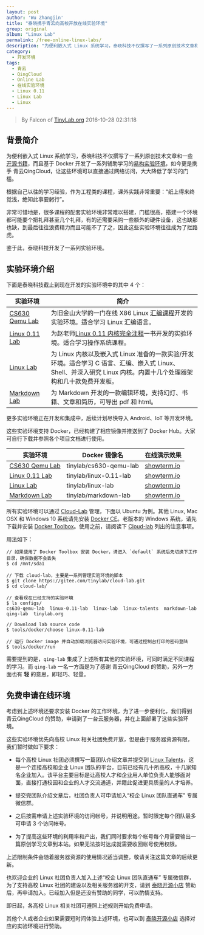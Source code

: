 ```yaml
---
layout: post
author: 'Wu Zhangjin'
title: "泰晓携手青云向高校开放在线实验环境"
group: original
album: "Linux Lab"
permalink: /free-online-linux-labs/
description: "为便利嵌入式 Linux 系统学习，泰晓科技不仅撰写了一系列原创技术文章和一些开源书籍，而且基于 Docker 开发了一系列辅助学习的易构实验环境，如今更是携手青云，让这些环境可以直接通过网络访问，大大降低了学习的门槛。"
category:
  - 开发环境
tags:
  - 青云
  - QingCloud
  - Online Lab
  - 在线实验环境
  - Linux 0.11
  - Linux Lab
  - Linux
---
```


> By Falcon of [TinyLab.org][1]
> 2016-10-28 02:31:18

## 背景简介

为便利嵌入式 Linux 系统学习，泰晓科技不仅撰写了一系列原创技术文章和一些[开源书籍][10]，而且基于 Docker 开发了一系列辅助学习的[易构实验环境][11]，如今更是携手 青云QingCloud，让这些环境可以直接通过网络访问，大大降低了学习的门槛。

根据自己以往的学习经验，作为工程类的课程，课外实践非常重要：“纸上得来终觉浅，绝知此事要躬行”。

非常可惜地是，很多课程的配套实验环境非常难以搭建，门槛很高，搭建一个环境都可能要个把礼拜甚至几个礼拜，有的还需要采购一些额外的硬件设备，这也缺那也缺，到最后往往浪费精力而且可能不了了之，因此这些实验环境往往成为了拦路虎。

鉴于此，泰晓科技开发了一系列实验环境。

## 实验环境介绍

下面是泰晓科技截止到现在开发的实验环境中的其中 4 个：

  实验环境                          | 简介
  ----------------------------------|----------------------------------------------------------
  [CS630 Qemu Lab](https://tinylab.org/cs630-qemu-lab) | 为旧金山大学的一门在线 X86 Linux [汇编课程][12]开发的实验环境。适合学习 Linux 汇编语言。
  [Linux 0.11 Lab](https://tinylab.org/linux-0.11-lab) | 为赵老师[Linux 0.11 内核完全注释][2]一书开发的实验环境。适合学习操作系统课程。
  [Linux Lab](https://tinylab.org/linux-lab)           | 为 Linux 内核以及嵌入式 Linux 准备的一款实验/开发环境。适合学习 C 语言、汇编、嵌入式 Linux、Shell、并深入研究 Linux 内核。内置十几个处理器架构和几十款免费开发板。
  [Markdown Lab ](https://tinylab.org/markdown-lab)    | 为 Markdown 开发的一款编辑环境，支持幻灯、书籍、文章和简历，可导出 pdf 和 html。

更多实验环境正在开发和集成中，后续计划尽快导入 Android、IoT 等开发环境。

这些实验环境支持 Docker，已经构建了相应镜像并推送到了 Docker Hub。大家可自行下载并参照各个项目文档进行使用。

  实验环境                          | Docker 镜像名          | 在线演示效果
  ----------------------------------|------------------------|----------------------------------
  [CS630 Qemu Lab](https://tinylab.org/cs630-qemu-lab) | tinylab/cs630-qemu-lab | [showterm.io][3]
  [Linux 0.11 Lab](https://tinylab.org/linux-0.11-lab) | tinylab/linux-0.11-lab | [showterm.io][4]
  [Linux Lab](https://tinylab.org/linux-lab)           | tinylab/linux-lab      | [showterm.io][5]
  [Markdown Lab ](https://tinylab.org/markdown-lab)    | tinylab/markdown-lab   | [showterm.io][6]

所有实验环境可以通过 [Cloud-Lab][7] 管理，下面以 Ubuntu 为例。其他 Linux, Mac OSX 和 Windows 10 系统请先安装 [Docker CE](https://store.docker.com/search?type=edition&offering=community)。老版本的 Windows 系统，请先下载并安装 [Docker Toolbox](https://www.docker.com/docker-toolbox)。使用之前，请阅读下 [Cloud-lab][7] 列出的注意事项。

用法如下：

    // 如果使用了 Docker Toolbox 安装 Docker，请进入 `default` 系统后先切换下工作目录，确保数据不会丢失
    $ cd /mnt/sda1

    // 下载 cloud-lab，主要是一系列管理实验环境的脚本
    $ git clone https://gitee.com/tinylab/cloud-lab.git
    $ cd cloud-lab/

    // 查看现在已经支持的实验环境
    $ ls configs/
    cs630-qemu-lab  linux-0.11-lab  linux-lab  linux-talents  markdown-lab  qing-lab  tinylab.org

    // Download lab source code
    $ tools/docker/choose linux-0.11-lab

    // 运行 Docker image 并自动加载浏览器访问实验环境，可通过控制台打印的密码登陆
    $ tools/docker/run

需要提到的是，`qing-lab` 集成了上述所有其他的实验环境，可同时满足不同课程的学习。而 `qing-lab` 一名一方面是为了感谢 青云QingCloud 的赞助，另外一方面也有 **轻** 的意思，即轻巧、轻量。

## 免费申请在线环境

考虑到上述环境还要求安装 Docker 的工作环境，为了进一步便利化，我们得到 青云QingCloud 的赞助，申请到了一台云服务器，并在上面部署了这些实验环境。

这些实验环境优先向高校 Linux 相关社团免费开放，但是由于服务器资源有限，我们暂时做如下要求：

* 每个高校 Linux 社团必须撰写一篇团队介绍文章并提交到 [Linux Talents][8]，这是一个连接高校和企业 Linux 团队的平台，目前已经有几十所高校，十几家知名企业加入。该平台主要目标是让高校人才和企业用人单位负责人能够面对面，直接打通校园和企业的人才交流通道，并籍此促进更具质量的人才培养。

* 提交完团队介绍文章后，社团负责人可申请加入“校企 Linux 团队直通车” 专属微信群。

* 之后按需申请上述实验环境的访问帐号，并说明用途。暂时限定每个团队最多可申请 3 个访问帐号。

* 为了提高这些环境的利用率和产出，我们同时要求每个帐号每个月需要输出一篇原创学习文章到本站。如果无法按时达成就需要收回帐号使用权限。

上述限制条件会随着服务器资源的使用情况适当调整，敬请关注这篇文章的后续更新。

也欢迎企业的 Linux 社团负责人加入上述“校企 Linux 团队直通车” 专属微信群，为了支持高校 Linux 社团的建设以及相关服务器的开支，请到 [泰晓开源小店][9] 赞助后，再申请加入。已经加入但是还没有赞助的同学，可以酌情支持。

即日起，各高校 Linux 相关社团可遵照上述规则开始免费申请。

其他个人或者企业如果需要短时间体验上述环境，也可以到 [泰晓开源小店][9] 选择对应的实验环境进行赞助。


[1]: https://tinylab.org
[2]: http://oldlinux.org/download/clk011c-1.9.5.pdf
[3]: http://showterm.io/547ccaae139df14c3deec
[4]: http://showterm.io/ffb67385a07fd3fcec182
[5]: http://showterm.io/6fb264246580281d372c6
[6]: http://showterm.io/1809186b57f904d51aeff
[7]: http://gitee.com/tinylab/cloud-lab.git
[8]: /talents
[9]: http://weidian.com/?userid=335178200
[10]: /books
[11]: /projects
[12]: http://www.cs.usfca.edu/~cruse/cs630f06/

